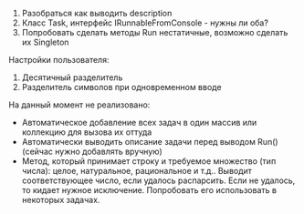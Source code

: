 1. Разобраться как выводить description 
7. Класс Task, интерфейс IRunnableFromConsole - нужны ли оба?
8. Попробовать сделать методы Run нестатичные, возможно сделать их Singleton

Настройки пользователя:
1. Десятичный разделитель
2. Разделитель символов при одновременном вводе





На данный момент не реализовано:
* Автоматическое добавление всех задач в один массив или коллекцию для вызова их оттуда
* Автоматически выводить описание задачи перед выводом Run() (сейчас нужно добавлять вручную)
* Метод, который принимает строку и требуемое множество (тип числа): целое, натуральное, рациональное и т.д.. Выводит соответствующее число, если удалось распарсить. Если не удалось, то кидает нужное исключение. Попробовать его использовать в некоторых задачах.